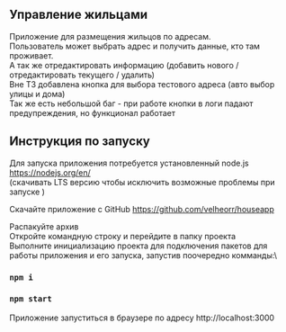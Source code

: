 ## Управление жильцами
Приложение для размещения жильцов по адресам. \
Пользователь может выбрать адрес и получить данные, кто там проживает.\
А так же отредактировать информацию (добавить нового / отредактировать текущего / удалить)\
Вне ТЗ добавлена кнопка для выбора тестового адреса (авто выбор улицы и дома) \
Так же есть небольшой баг - при работе кнопки в логи падают предупреждения, но функционал работает

## Инструкция по запуску
Для запуска приложения потребуется установленный node.js https://nodejs.org/en/ \
(скачивать LTS версию чтобы исключить возможные проблемы при запуске )

Скачайте приложение с GitHub https://github.com/velheorr/houseapp

Распакуйте архив\
Откройте командную строку и перейдите в папку проекта\
Выполните инициализацию проекта для подключения пакетов для работы приложения и его запуска, запустив поочередно комманды:\

### `npm i`
### `npm start`

Приложение запуститься в браузере по адресу
http://localhost:3000
